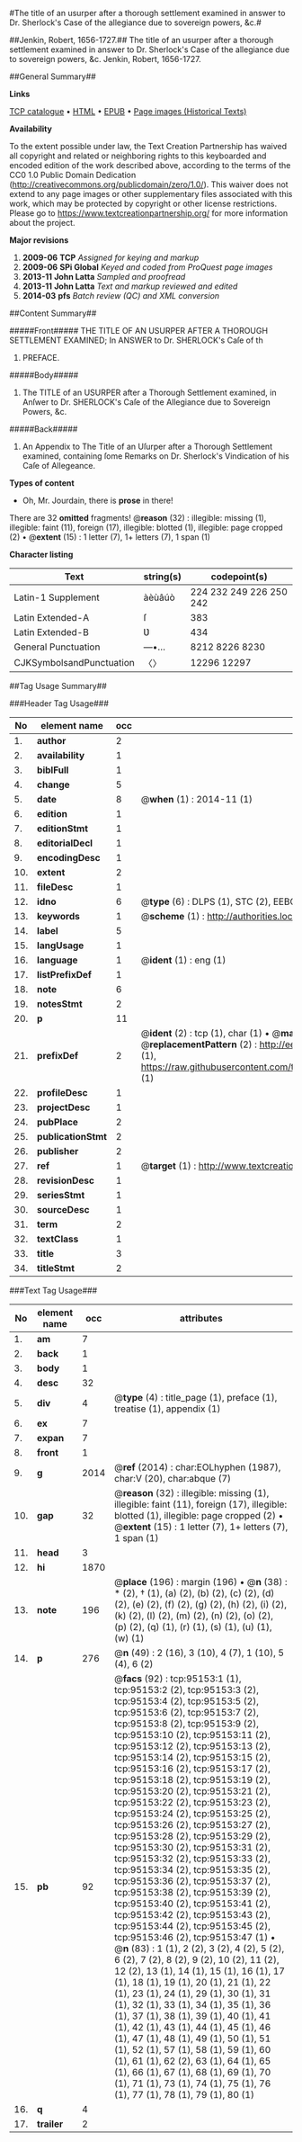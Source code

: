 #The title of an usurper after a thorough settlement examined in answer to Dr. Sherlock's Case of the allegiance due to sovereign powers, &c.#

##Jenkin, Robert, 1656-1727.##
The title of an usurper after a thorough settlement examined in answer to Dr. Sherlock's Case of the allegiance due to sovereign powers, &c.
Jenkin, Robert, 1656-1727.

##General Summary##

**Links**

[TCP catalogue](http://www.ota.ox.ac.uk/tcp/)  • 
[HTML](http://tei.it.ox.ac.uk/tcp/Texts-HTML/free/A46/A46764.html)  • 
[EPUB](http://tei.it.ox.ac.uk/tcp/Texts-EPUB/free/A46/A46764.epub) • 
[Page images (Historical Texts)](https://historicaltexts.jisc.ac.uk/eebo-12892963e)

**Availability**

To the extent possible under law, the Text Creation Partnership has waived all copyright and related or neighboring rights to this keyboarded and encoded edition of the work described above, according to the terms of the CC0 1.0 Public Domain Dedication (http://creativecommons.org/publicdomain/zero/1.0/). This waiver does not extend to any page images or other supplementary files associated with this work, which may be protected by copyright or other license restrictions. Please go to https://www.textcreationpartnership.org/ for more information about the project.

**Major revisions**

1. __2009-06__ __TCP__ *Assigned for keying and markup*
1. __2009-06__ __SPi Global__ *Keyed and coded from ProQuest page images*
1. __2013-11__ __John Latta__ *Sampled and proofread*
1. __2013-11__ __John Latta__ *Text and markup reviewed and edited*
1. __2014-03__ __pfs__ *Batch review (QC) and XML conversion*

##Content Summary##

#####Front#####
THE TITLE OF AN USURPER AFTER A THOROUGH SETTLEMENT EXAMINED; In ANSWER to Dr. SHERLOCK's Caſe of th
1. PREFACE.

#####Body#####

1. The TITLE of an USURPER after a Thorough Settlement examined, in Anſwer to Dr. SHERLOCK's Caſe of the Allegiance due to Sovereign Powers, &c.

#####Back#####

1. An Appendix to The Title of an Uſurper after a Thorough Settlement examined, containing ſome Remarks on Dr. Sherlock's Vindication of his Caſe of Allegeance.

**Types of content**

  * Oh, Mr. Jourdain, there is **prose** in there!

There are 32 **omitted** fragments! 
 @__reason__ (32) : illegible: missing (1), illegible: faint (11), foreign (17), illegible: blotted (1), illegible: page cropped (2)  •  @__extent__ (15) : 1 letter (7), 1+ letters (7), 1 span (1)

**Character listing**


|Text|string(s)|codepoint(s)|
|---|---|---|
|Latin-1 Supplement|àèùâúò|224 232 249 226 250 242|
|Latin Extended-A|ſ|383|
|Latin Extended-B|Ʋ|434|
|General Punctuation|—•…|8212 8226 8230|
|CJKSymbolsandPunctuation|〈〉|12296 12297|

##Tag Usage Summary##

###Header Tag Usage###

|No|element name|occ|attributes|
|---|---|---|---|
|1.|__author__|2||
|2.|__availability__|1||
|3.|__biblFull__|1||
|4.|__change__|5||
|5.|__date__|8| @__when__ (1) : 2014-11 (1)|
|6.|__edition__|1||
|7.|__editionStmt__|1||
|8.|__editorialDecl__|1||
|9.|__encodingDesc__|1||
|10.|__extent__|2||
|11.|__fileDesc__|1||
|12.|__idno__|6| @__type__ (6) : DLPS (1), STC (2), EEBO-CITATION (1), OCLC (1), VID (1)|
|13.|__keywords__|1| @__scheme__ (1) : http://authorities.loc.gov/ (1)|
|14.|__label__|5||
|15.|__langUsage__|1||
|16.|__language__|1| @__ident__ (1) : eng (1)|
|17.|__listPrefixDef__|1||
|18.|__note__|6||
|19.|__notesStmt__|2||
|20.|__p__|11||
|21.|__prefixDef__|2| @__ident__ (2) : tcp (1), char (1)  •  @__matchPattern__ (2) : ([0-9\-]+):([0-9IVX]+) (1), (.+) (1)  •  @__replacementPattern__ (2) : http://eebo.chadwyck.com/downloadtiff?vid=$1&page=$2 (1), https://raw.githubusercontent.com/textcreationpartnership/Texts/master/tcpchars.xml#$1 (1)|
|22.|__profileDesc__|1||
|23.|__projectDesc__|1||
|24.|__pubPlace__|2||
|25.|__publicationStmt__|2||
|26.|__publisher__|2||
|27.|__ref__|1| @__target__ (1) : http://www.textcreationpartnership.org/docs/. (1)|
|28.|__revisionDesc__|1||
|29.|__seriesStmt__|1||
|30.|__sourceDesc__|1||
|31.|__term__|2||
|32.|__textClass__|1||
|33.|__title__|3||
|34.|__titleStmt__|2||


###Text Tag Usage###

|No|element name|occ|attributes|
|---|---|---|---|
|1.|__am__|7||
|2.|__back__|1||
|3.|__body__|1||
|4.|__desc__|32||
|5.|__div__|4| @__type__ (4) : title_page (1), preface (1), treatise (1), appendix (1)|
|6.|__ex__|7||
|7.|__expan__|7||
|8.|__front__|1||
|9.|__g__|2014| @__ref__ (2014) : char:EOLhyphen (1987), char:V (20), char:abque (7)|
|10.|__gap__|32| @__reason__ (32) : illegible: missing (1), illegible: faint (11), foreign (17), illegible: blotted (1), illegible: page cropped (2)  •  @__extent__ (15) : 1 letter (7), 1+ letters (7), 1 span (1)|
|11.|__head__|3||
|12.|__hi__|1870||
|13.|__note__|196| @__place__ (196) : margin (196)  •  @__n__ (38) : * (2), † (1), (a) (2), (b) (2), (c) (2), (d) (2), (e) (2), (f) (2), (g) (2), (h) (2), (i) (2), (k) (2), (l) (2), (m) (2), (n) (2), (o) (2), (p) (2), (q) (1), (r) (1), (s) (1), (u) (1), (w) (1)|
|14.|__p__|276| @__n__ (49) : 2 (16), 3 (10), 4 (7), 1 (10), 5 (4), 6 (2)|
|15.|__pb__|92| @__facs__ (92) : tcp:95153:1 (1), tcp:95153:2 (2), tcp:95153:3 (2), tcp:95153:4 (2), tcp:95153:5 (2), tcp:95153:6 (2), tcp:95153:7 (2), tcp:95153:8 (2), tcp:95153:9 (2), tcp:95153:10 (2), tcp:95153:11 (2), tcp:95153:12 (2), tcp:95153:13 (2), tcp:95153:14 (2), tcp:95153:15 (2), tcp:95153:16 (2), tcp:95153:17 (2), tcp:95153:18 (2), tcp:95153:19 (2), tcp:95153:20 (2), tcp:95153:21 (2), tcp:95153:22 (2), tcp:95153:23 (2), tcp:95153:24 (2), tcp:95153:25 (2), tcp:95153:26 (2), tcp:95153:27 (2), tcp:95153:28 (2), tcp:95153:29 (2), tcp:95153:30 (2), tcp:95153:31 (2), tcp:95153:32 (2), tcp:95153:33 (2), tcp:95153:34 (2), tcp:95153:35 (2), tcp:95153:36 (2), tcp:95153:37 (2), tcp:95153:38 (2), tcp:95153:39 (2), tcp:95153:40 (2), tcp:95153:41 (2), tcp:95153:42 (2), tcp:95153:43 (2), tcp:95153:44 (2), tcp:95153:45 (2), tcp:95153:46 (2), tcp:95153:47 (1)  •  @__n__ (83) : 1 (1), 2 (2), 3 (2), 4 (2), 5 (2), 6 (2), 7 (2), 8 (2), 9 (2), 10 (2), 11 (2), 12 (2), 13 (1), 14 (1), 15 (1), 16 (1), 17 (1), 18 (1), 19 (1), 20 (1), 21 (1), 22 (1), 23 (1), 24 (1), 29 (1), 30 (1), 31 (1), 32 (1), 33 (1), 34 (1), 35 (1), 36 (1), 37 (1), 38 (1), 39 (1), 40 (1), 41 (1), 42 (1), 43 (1), 44 (1), 45 (1), 46 (1), 47 (1), 48 (1), 49 (1), 50 (1), 51 (1), 52 (1), 57 (1), 58 (1), 59 (1), 60 (1), 61 (1), 62 (2), 63 (1), 64 (1), 65 (1), 66 (1), 67 (1), 68 (1), 69 (1), 70 (1), 71 (1), 73 (1), 74 (1), 75 (1), 76 (1), 77 (1), 78 (1), 79 (1), 80 (1)|
|16.|__q__|4||
|17.|__trailer__|2||
